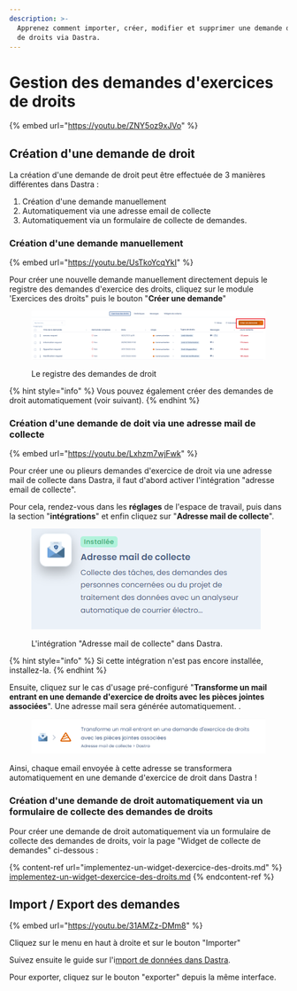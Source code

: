 ```yaml
---
description: >-
  Apprenez comment importer, créer, modifier et supprimer une demande d'exercice
  de droits via Dastra.
---
```


# Gestion des demandes d'exercices de droits

{% embed url="https://youtu.be/ZNY5oz9xJVo" %}

## Création d'une demande de droit&#x20;

La création d'une demande de droit peut être effectuée de 3 manières différentes dans Dastra :&#x20;

1. Création d'une demande manuellement
2. Automatiquement via une adresse email de collecte
3. Automatiquement via un formulaire de collecte de demandes.

### Création d'une demande manuellement



{% embed url="https://youtu.be/UsTkoYcqYkI" %}

Pour créer une nouvelle demande manuellement directement depuis le registre des demandes d'exercice des droits, cliquez sur le module 'Exercices des droits" puis le bouton "**Créer une demande**"



<figure><img src="../../.gitbook/assets/image (8).png" alt=""><figcaption><p>Le registre des demandes de droit</p></figcaption></figure>

{% hint style="info" %}
Vous pouvez également créer des demandes de droit automatiquement (voir suivant).
{% endhint %}



### Création d'une demande de doit via une adresse mail de collecte



{% embed url="https://youtu.be/Lxhzm7wjFwk" %}

Pour créer une ou plieurs demandes d'exercice de droit via une adresse mail de collecte dans Dastra, il faut d'abord activer l'intégration "adresse email de collecte".&#x20;

Pour cela, rendez-vous dans les **réglages** de l'espace de travail, puis dans la section "**intégrations**" et enfin cliquez sur "**Adresse mail de collecte**".

<figure><img src="../../.gitbook/assets/image (3) (1).png" alt=""><figcaption><p>L'intégration "Adresse mail de collecte" dans Dastra.</p></figcaption></figure>

{% hint style="info" %}
Si cette intégration n'est pas encore installée, installez-la.
{% endhint %}

Ensuite, cliquez sur le cas d'usage pré-configuré "**Transforme un mail entrant en une demande d'exercice de droits avec les pièces jointes associées**". Une adresse mail sera générée automatiquement. .

<figure><img src="../../.gitbook/assets/image (4) (1).png" alt=""><figcaption></figcaption></figure>

Ainsi, chaque email envoyée à cette adresse se transformera automatiquement en une demande d'exercice de droit dans Dastra !



### Création d'une demande de droit automatiquement via un formulaire de collecte des demandes de droits

Pour créer une demande de droit automatiquement via un formulaire de collecte des demandes de droits, voir la page "Widget de collecte de demandes" ci-dessous :



{% content-ref url="implementez-un-widget-dexercice-des-droits.md" %}
[implementez-un-widget-dexercice-des-droits.md](implementez-un-widget-dexercice-des-droits.md)
{% endcontent-ref %}





## Import / Export des demandes



{% embed url="https://youtu.be/31AMZz-DMm8" %}

Cliquez sur le menu en haut à droite et sur le bouton "Importer"

Suivez ensuite le guide sur l'i[mport de données dans Dastra](../generalites/importer-vos-donnees-excel-csv.md).

Pour exporter, cliquez sur le bouton "exporter" depuis la même interface.

